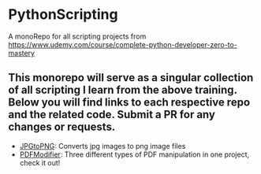 # PythonScripting

A monoRepo for all scripting projects from https://www.udemy.com/course/complete-python-developer-zero-to-mastery

## This monorepo will serve as a singular collection of all scripting I learn from the above training. Below you will find links to each respective repo and the related code. Submit a PR for any changes or requests.

- [JPGtoPNG](https://github.com/robpedersendev/PythonScripting/tree/JPGtoPNG): Converts jpg images to png image files
- [PDFModifier](https://github.com/robpedersendev/PythonScripting/tree/PDFModifier): Three different types of PDF manipulation in one project, check it out!
